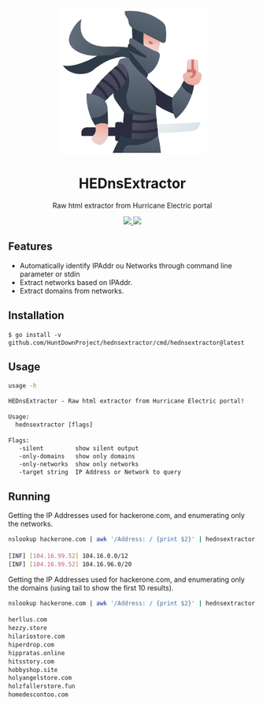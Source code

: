 <p align="center">
  <img src="assets/logo.png">
</p>

<h1 align="center">HEDnsExtractor</h1>
<p align="center">
  Raw html extractor from Hurricane Electric portal
</p>
<p align="center">
  <a href="https://python.org/">
    <img src="https://img.shields.io/github/go-mod/go-version/HuntDownProject/hednsextractor">
  </a>
    <a href="https://opensource.org">
    <img src="https://img.shields.io/badge/Open%20Source-%E2%9D%A4-brightgreen.svg">
  </a>
</p>

## Features

- Automatically identify IPAddr ou Networks through command line parameter or stdin
- Extract networks based on IPAddr.
- Extract domains from networks.

## Installation

```
$ go install -v github.com/HuntDownProject/hednsextractor/cmd/hednsextractor@latest
```

## Usage

```bash
usage -h
```

```
HEDnsExtractor - Raw html extractor from Hurricane Electric portal!

Usage:
  hednsextractor [flags]

Flags:
   -silent         show silent output
   -only-domains   show only domains
   -only-networks  show only networks
   -target string  IP Address or Network to query
```

## Running

Getting the IP Addresses used for hackerone.com, and enumerating only the networks.

```bash
nslookup hackerone.com | awk '/Address: / {print $2}' | hednsextractor -silent -only-networks

[INF] [104.16.99.52] 104.16.0.0/12
[INF] [104.16.99.52] 104.16.96.0/20
```

Getting the IP Addresses used for hackerone.com, and enumerating only the domains (using tail to show the first 10 results).

```bash
nslookup hackerone.com | awk '/Address: / {print $2}' | hednsextractor -silent -only-domains | tail -n 10

herllus.com
hezzy.store
hilariostore.com
hiperdrop.com
hippratas.online
hitsstory.com
hobbyshop.site
holyangelstore.com
holzfallerstore.fun
homedescontoo.com
```
